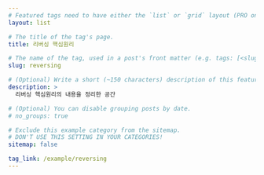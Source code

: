 ```yaml
---
# Featured tags need to have either the `list` or `grid` layout (PRO only).
layout: list

# The title of the tag's page.
title: 리버싱 핵심원리

# The name of the tag, used in a post's front matter (e.g. tags: [<slug>]).
slug: reversing

# (Optional) Write a short (~150 characters) description of this featured tag.
description: >
  리버싱 핵심원리의 내용을 정리한 공간

# (Optional) You can disable grouping posts by date.
# no_groups: true

# Exclude this example category from the sitemap.
# DON'T USE THIS SETTING IN YOUR CATEGORIES!
sitemap: false

tag_link: /example/reversing
---
```

